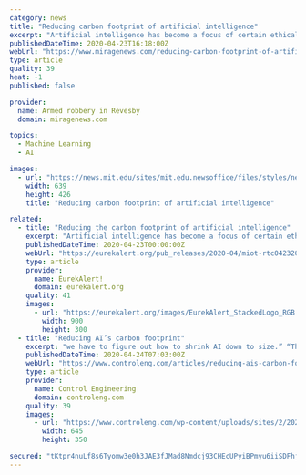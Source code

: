 ```yaml
---
category: news
title: "Reducing carbon footprint of artificial intelligence"
excerpt: "Artificial intelligence has become a focus of certain ethical ... report estimating that the amount of power required for training and searching a certain neural network architecture involves the emissions of roughly 626,000 pounds of carbon dioxide."
publishedDateTime: 2020-04-23T16:18:00Z
webUrl: "https://www.miragenews.com/reducing-carbon-footprint-of-artificial-intelligence/"
type: article
quality: 39
heat: -1
published: false

provider:
  name: Armed robbery in Revesby
  domain: miragenews.com

topics:
  - Machine Learning
  - AI

images:
  - url: "https://news.mit.edu/sites/mit.edu.newsoffice/files/styles/news_article_image_top_slideshow/public/images/2020/MIT-Energy-Efficient-AI-01_0.jpg?itok=-qaOADP2"
    width: 639
    height: 426
    title: "Reducing carbon footprint of artificial intelligence"

related:
  - title: "Reducing the carbon footprint of artificial intelligence"
    excerpt: "Artificial intelligence has become a focus of certain ethical concerns, but it also has some major sustainability issues. Last June, researchers at the University of Massachusetts at Amherst released a startling report estimating that the amount of power required for training and searching a certain neural network architecture involves the ..."
    publishedDateTime: 2020-04-23T00:00:00Z
    webUrl: "https://eurekalert.org/pub_releases/2020-04/miot-rtc042320.php"
    type: article
    provider:
      name: EurekAlert!
      domain: eurekalert.org
    quality: 41
    images:
      - url: "https://eurekalert.org/images/EurekAlert_StackedLogo_RGB.jpg"
        width: 900
        height: 300
  - title: "Reducing AI’s carbon footprint"
    excerpt: "we have to figure out how to shrink AI down to size.” “The model is really compact. I am very excited to see OFA can keep pushing the boundary of efficient deep learning on edge devices,” said Chuang Gan, a researcher at the MIT-IBM Watson AI Lab and co-author of the paper. “If rapid progress in AI is to continue, we need to reduce its ..."
    publishedDateTime: 2020-04-24T07:03:00Z
    webUrl: "https://www.controleng.com/articles/reducing-ais-carbon-footprint/"
    type: article
    provider:
      name: Control Engineering
      domain: controleng.com
    quality: 39
    images:
      - url: "https://www.controleng.com/wp-content/uploads/sites/2/2020/04/CTL2004_WEB_IMG_MIT_EnergyEfficient_AI-Slider.jpg"
        width: 645
        height: 350

secured: "tKtpr4nuLf8s6Tyomw3e0h3JAE3fJMad8Nmdcj93CHEcUPyiBPmyu6iiSDFhj+gf/Vj0ZXeia1XvrWgN2Qc/VUS3d7UN+hqqZ3z/q7TJiEGOnhHWtL+35axQgdAmq7VvJh36WPrRxvIiimF693E7u12r8oYJ/96cORCJorJq8wVQX9+qOqMy/s7aUouemu7BWKgS59RUc5dP4AVw0ddOjkBmoAK6jbq7WLXVN5ALXoN/HLjE7n1duX55/jK37ohh/tpWnMTSokil5EClAIM8ctDaP1myu23Y10BMG/Ji3aLT7YouQN4mx8vP+q/tt5v9;QP91n8t3Wzz8unKP84J8eQ=="
---
```


